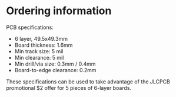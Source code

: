 # Ordering information

PCB specifications:
 * 6 layer, 49.5x49.3mm
 * Board thickness: 1.6mm
 * Min track size: 5 mil
 * Min clearance: 5 mil
 * Min drill/via size: 0.3mm / 0.4mm
 * Board-to-edge clearance: 0.2mm
 
These specifications can be used to take advantage of the JLCPCB promotional $2 offer for 5 pieces of 6-layer boards.